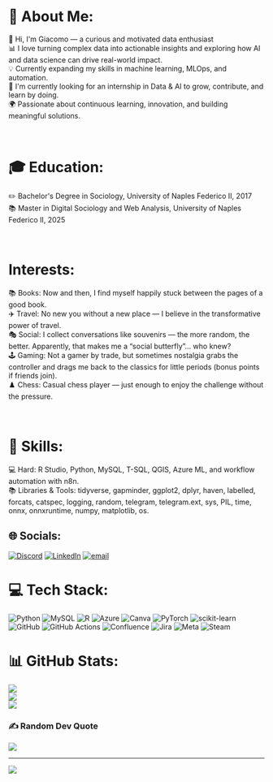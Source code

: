 # 💫 About Me:
👋 Hi, I'm Giacomo  — a curious and motivated data enthusiast<br>📊 I love turning complex data into actionable insights and exploring how AI and data science can drive real-world impact.<br>💡 Currently expanding my skills in machine learning, MLOps, and automation.<br>🎯 I'm currently looking for an internship in Data & AI to grow, contribute, and learn by doing.<br>🌍 Passionate about continuous learning, innovation, and building meaningful solutions.<br><br><br>

# 🎓 Education:
✏️ Bachelor's Degree in Sociology, University of Naples Federico II, 2017<br>📚 Master in Digital Sociology and Web Analysis, University of Naples Federico II, 2025<br><br><br>

# Interests:
📚 Books: Now and then, I find myself happily stuck between the pages of a good book.<br>✈️ Travel: No new you without a new place — I believe in the transformative power of travel.<br>🎭 Social: I collect conversations like souvenirs — the more random, the better. Apparently, that makes me a “social butterfly”… who knew?<br>🕹️ Gaming: Not a gamer by trade, but sometimes nostalgia grabs the controller and drags me back to the classics for little periods (bonus points if friends join).<br>♟️ Chess: Casual chess player — just enough to enjoy the challenge without the pressure.<br><br><br>

# 🧰 Skills:
💻 Hard: R Studio, Python, MySQL, T-SQL, QGIS, Azure ML, and workflow automation with n8n.  <br>📚 Libraries & Tools: tidyverse, gapminder, ggplot2, dplyr, haven, labelled, forcats, catspec, logging, random, telegram, telegram.ext, sys, PIL, time, onnx, onnxruntime, numpy, matplotlib, os.<br>


## 🌐 Socials:
[![Discord](https://img.shields.io/badge/Discord-%237289DA.svg?logo=discord&logoColor=white)](https://discord.gg/jaymee3) [![LinkedIn](https://img.shields.io/badge/LinkedIn-%230077B5.svg?logo=linkedin&logoColor=white)](https://linkedin.com/in/giacomo-prato-1a0734209) [![email](https://img.shields.io/badge/Email-D14836?logo=gmail&logoColor=white)](mailto:prato.giacomo97@gmail.com) 

# 💻 Tech Stack:
![Python](https://img.shields.io/badge/python-3670A0?style=for-the-badge&logo=python&logoColor=ffdd54) ![MySQL](https://img.shields.io/badge/mysql-4479A1.svg?style=for-the-badge&logo=mysql&logoColor=white) ![R](https://img.shields.io/badge/r-%23276DC3.svg?style=for-the-badge&logo=r&logoColor=white) ![Azure](https://img.shields.io/badge/azure-%230072C6.svg?style=for-the-badge&logo=microsoftazure&logoColor=white) ![Canva](https://img.shields.io/badge/Canva-%2300C4CC.svg?style=for-the-badge&logo=Canva&logoColor=white) ![PyTorch](https://img.shields.io/badge/PyTorch-%23EE4C2C.svg?style=for-the-badge&logo=PyTorch&logoColor=white) ![scikit-learn](https://img.shields.io/badge/scikit--learn-%23F7931E.svg?style=for-the-badge&logo=scikit-learn&logoColor=white) ![GitHub](https://img.shields.io/badge/github-%23121011.svg?style=for-the-badge&logo=github&logoColor=white) ![GitHub Actions](https://img.shields.io/badge/github%20actions-%232671E5.svg?style=for-the-badge&logo=githubactions&logoColor=white) ![Confluence](https://img.shields.io/badge/confluence-%23172BF4.svg?style=for-the-badge&logo=confluence&logoColor=white) ![Jira](https://img.shields.io/badge/jira-%230A0FFF.svg?style=for-the-badge&logo=jira&logoColor=white) ![Meta](https://img.shields.io/badge/Meta-%230467DF.svg?style=for-the-badge&logo=Meta&logoColor=white) ![Steam](https://img.shields.io/badge/steam-%23000000.svg?style=for-the-badge&logo=steam&logoColor=white)
# 📊 GitHub Stats:
![](https://github-readme-stats.vercel.app/api?username=Jaymeee3&theme=dark&hide_border=false&include_all_commits=false&count_private=false)<br/>
![](https://nirzak-streak-stats.vercel.app/?user=Jaymeee3&theme=dark&hide_border=false)<br/>
![](https://github-readme-stats.vercel.app/api/top-langs/?username=Jaymeee3&theme=dark&hide_border=false&include_all_commits=false&count_private=false&layout=compact)

### ✍️ Random Dev Quote
![](https://quotes-github-readme.vercel.app/api?type=horizontal&theme=radical)

---
[![](https://visitcount.itsvg.in/api?id=Jaymeee3&icon=0&color=0)](https://visitcount.itsvg.in)

<!-- Proudly created with GPRM ( https://gprm.itsvg.in ) -->
